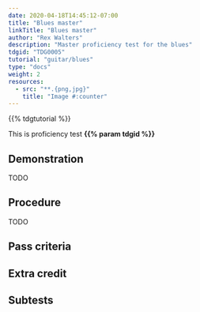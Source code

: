 ```yaml
---
date: 2020-04-18T14:45:12-07:00
title: "Blues master"
linkTitle: "Blues master"
author: "Rex Walters"
description: "Master proficiency test for the blues"
tdgid: "TDG0005"
tutorial: "guitar/blues"
type: "docs"
weight: 2
resources:
  - src: "**.{png,jpg}"
    title: "Image #:counter"
---
```


{{% tdgtutorial %}}

This is proficiency test **{{% param tdgid %}}**

## Demonstration

TODO

## Procedure

TODO

## Pass criteria

## Extra credit

## Subtests
